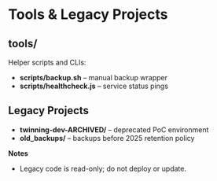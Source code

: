 # Tools & Legacy Projects

## tools/
Helper scripts and CLIs:
- **scripts/backup.sh** – manual backup wrapper  
- **scripts/healthcheck.js** – service status pings  

## Legacy Projects
- **twinning-dev-ARCHIVED/** – deprecated PoC environment  
- **old_backups/** – backups before 2025 retention policy  

**Notes**
- Legacy code is read-only; do not deploy or update.
